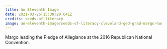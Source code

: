 ```yaml
---
title: An Eleventh Image
date: 2021-03-26T15:39:20.641Z
credits: seeds-of-literacy
image: an-eleventh-image/seeds-of-literacy-cleveland-ged-grad-margo-hudson-rnc-670x375.jpg
---
```


Margo leading the Pledge of Allegiance at the 2016 Republican National Convention.
